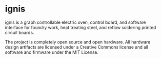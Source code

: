 # ignis

ignis is a graph controllable electric oven, control board, and software interface for foundry work, heat treating steel, and reflow soldering printed circuit boards.

The project is completely open source and open hardware.  All hardware design artifacts are licensed under a Creative Commons license and all software and firmware under the MIT License.